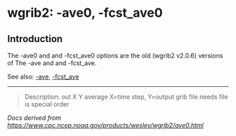 # wgrib2: -ave0, -fcst_ave0

## Introduction

The -ave0 and
and -fcst_ave0 options are the old
(wgrib2 v2.0.6) versions of
The -ave and
and -fcst_ave.

See also:
[-ave](./ave.md),
[-fcst_ave](./fcst_ave.md)

---

> Description: out X Y average X=time step, Y=output grib file needs file is special order

_Docs derived from <https://www.cpc.ncep.noaa.gov/products/wesley/wgrib2/ave0.html>_
